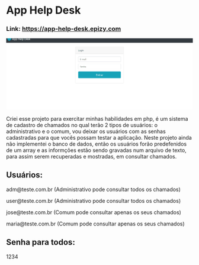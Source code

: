 # App Help Desk
### Link: https://app-help-desk.epizy.com 
<img src="./gif/help_desk.gif">
<p> Criei esse projeto para exercitar minhas habilidades em php, é um sistema de cadastro de chamados no qual terão 2 tipos de usuários:
o administrativo e o comum, vou deixar os usuários com as senhas cadastradas para que vocês possam testar a aplicação. Neste projeto ainda não implementei o banco de dados,
então os usuários forão predefenidos de um array e as informções estão sendo gravadas num arquivo de texto, para assim serem recuperadas e mostradas, em consultar chamados.
</p>

## Usuários:
<p>adm@teste.com.br (Administrativo pode consultar todos os chamados)</p>
<p>user@teste.com.br (Administrativo pode consultar todos os chamados)</p>
<p>jose@teste.com.br (Comum pode consultar apenas os seus chamados)</p>
<p>maria@teste.com.br (Comum pode consultar apenas os seus chamados)</p>

## Senha para todos:
<p>1234</p>

